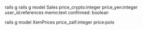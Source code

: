 rails g
rails g model Sales price_crypto:integer price_yen:integer user_id:references memo:text
confirmed: boolean

rails g model XemPrices price_zaif:integer price:polo 
